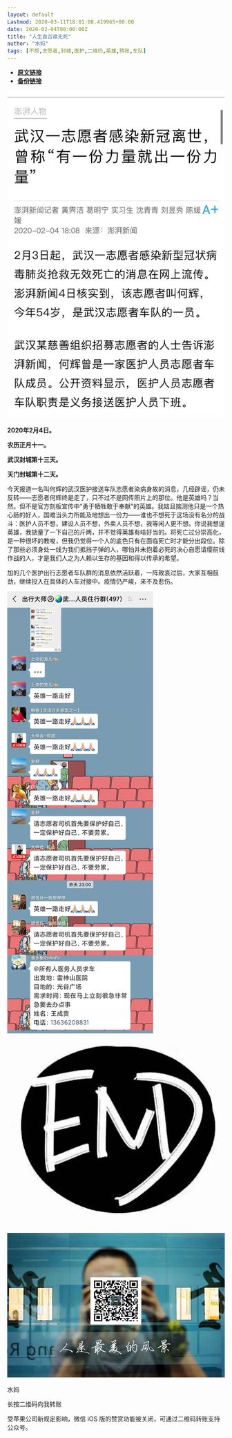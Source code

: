 ```yaml
---
layout: default
Lastmod: 2020-03-11T18:01:08.419965+00:00
date: 2020-02-04T00:00:00Z
title: "人生自古谁无死"
author: "水妈"
tags: [不想,志愿者,封城,医护,二维码,英雄,转账,车队]
---
```


* [**原文链接**](https://mp.weixin.qq.com/s/xVskCveNMA8y_HDBczFbzQ)
* [**备份链接**](http://archive.ph/nu8Ai)


![](/images/post/8f666780f7d93e8150643eab01680894.jpg)

  

  

**2020年2月4日。**

**农历正月十一。**

**武汉封城第十三天。**

**天门封城第十二天。**

  

今天报道一名叫何辉的武汉医护接送车队志愿者染病身故的消息，几经辟谣，仍未反转——志愿者何辉终是走了，只不过不是网传照片上的那位。他是英雄吗？当然。但不是官方刻板宣传中“勇于牺牲敢于奉献”的英雄。我姑且揣测他只是一个热心肠的好人，国难当头力所能及地想出一份力——谁也不想死于这场没有名分的战斗：医护人员不想，建设人员不想，外卖人员不想，我等闲人更不想。你说我想逞英雄，我掂量了一下自己的斤两，并不觉得英雄有啥好当的。将死亡过分崇高化，是一种很坏的教唆，但我仍觉得一个人的底色只有在面临死亡时才能分出段位。除了那些必须身处一线为我们抵挡子弹的人，哪怕并未抱着必死的决心自愿请缨前线作战的人，才是我们人之为人赖以生存的基因和得以传承的希望。

  

加的几个医护出行志愿者车队群的消息依然活跃着，一阵致哀过后，大家互相鼓劲，继续投入在具体的人车对接中。疫情仍严峻，来不及悲伤。  

  

  

  

![](/images/post/b49efb70a80ad9734affa5feb92db218.jpg)

  

  

  

![](/images/post/9daf4590a421c18bd45a6af2f037ad73.jpg)

  

![](/images/post/3c010066f574bffaa86f402a6dbd0d77.jpg)

  

水妈

长按二维码向我转账

受苹果公司新规定影响，微信 iOS 版的赞赏功能被关闭，可通过二维码转账支持公众号。

